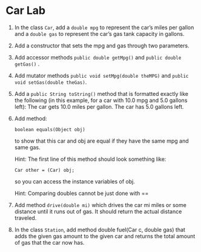  
# Car Lab

1.  In the class ```Car```, add a ```double mpg``` to represent the car’s miles per gallon 
      and a ```double gas``` to represent the car’s gas tank capacity in gallons.

2.  Add a constructor that sets the mpg and gas through two parameters.

3.  Add accessor methods  ```public double getMpg()```  and  ```public double getGas()``` .

4.  Add mutator methods  ```public void setMpg(double theMPG)``` and  ```public void setGas(double theGas)```. 

5.  Add a ```public String toString()``` method that is formatted exactly like the following (in this example, for a car with 10.0 mpg and 5.0 gallons left):
    The car gets 10.0 miles per gallon.
    The car has 5.0 gallons left.

6.  Add method:

        boolean equals(Object obj)
    
    to show that this car and obj are equal if they have the same mpg and same gas.
      
    Hint: The first line of this method should look something like:
      
        Car other = (Car) obj;

    so you can access the instance variables of obj.

    Hint: Comparing doubles cannot be just done with == 

7.  Add method ```drive(double mi)``` which drives the car mi miles or some distance until it runs out of gas. 
      It should return the actual distance traveled.

8. In the class ```Station```, add method
            double fuel(Car c, double gas)
      that adds the given gas amount to the given car and returns the total amount of gas that the car now has.



